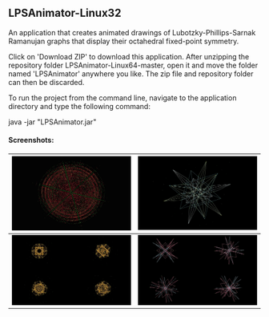 ## LPSAnimator-Linux32
An application that creates animated drawings of Lubotzky-Phillips-Sarnak Ramanujan graphs that display their octahedral fixed-point symmetry.

Click on 'Download ZIP' to download this application. After unzipping the repository folder LPSAnimator-Linux64-master, open it and move the folder named 'LPSAnimator' anywhere you like. The zip file and repository folder can then be discarded.

To run the project from the command line, navigate to the application directory and type the following command:

java -jar "LPSAnimator.jar"

#### Screenshots:
![image 01](/screenshots/img01.jpg) | ![image 03](/screenshots/img03.jpg)
------------------------------------|------------------------------------
![image 05](/screenshots/img05.jpg) | ![image 06](/screenshots/img06.jpg)
